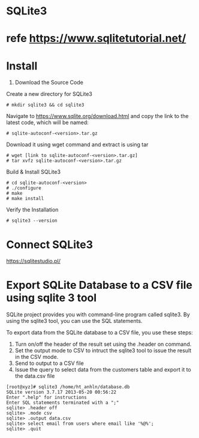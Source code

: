 # SQLite3

# refe https://www.sqlitetutorial.net/

# Install

1. Download the Source Code

Create a new directory for SQLite3
```
# mkdir sqlite3 && cd sqlite3
```

Navigate to https://www.sqlite.org/download.html and copy the link to the latest code, which will be named:
```
# sqlite-autoconf-<version>.tar.gz
```

Download it using wget command and extract is using tar
```
# wget [link to sqlite-autoconf-<version>.tar.gz]
# tar xvfz sqlite-autoconf-<version>.tar.gz
```

Build & Install SQLite3
```
# cd sqlite-autoconf-<version>
# ./configure
# make
# make install
```
Verify the Installation
```
# sqlite3 --version
```

# Connect SQLite3
https://sqlitestudio.pl/


# Export SQLite Database to a CSV file using sqlite 3 tool
SQLite project provides you with command-line program called sqlite3. By using the sqlite3 tool, you can use the SQL statements.

To export data from the SQLite database to a CSV file, you use these steps:
1. Turn on/off the header of the result set using the .header on command.
2. Set the output mode to CSV to intruct the sqlite3 tool to issue the result in the CSV mode.
3. Send to output to a CSV file
4. Issue the query to select data from the customers table and export it to the data.csv file

```
[root@xyz]# sqlite3 /home/ht_anhln/database.db 
SQLite version 3.7.17 2013-05-20 00:56:22
Enter ".help" for instructions
Enter SQL statements terminated with a ";"
sqlite> .header off
sqlite> .mode csv
sqlite> .output data.csv
sqlite> select email from users where email like '%@%';
sqlite> .quit
```
